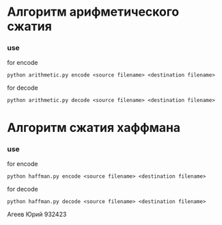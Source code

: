 # Алгоритм арифметического сжатия

### use

for encode

	python arithmetic.py encode <source filename> <destination filename> 

for decode

	python arithmetic.py decode <source filename> <destination filename>

# Алгоритм сжатия хаффмана

### use

for encode

	python haffman.py encode <source filename> <destination filename> 

for decode

	python haffman.py decode <source filename> <destination filename> 

Агеев Юрий 932423
